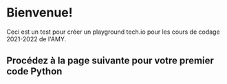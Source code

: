 # Bienvenue!

Ceci est un test pour créer un playground tech.io pour les cours de codage 2021-2022 de l'AMY.


## Procédez à la page suivante pour votre premier code Python
